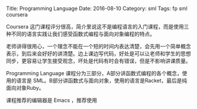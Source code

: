 Title: Programming Language
Date: 2016-08-10
Category: sml
Tags: fp sml coursera

Coursera 这门课程评分很高，简介里说这不是编程语言的入门课程，而是使用三种不同的语言实践让我们感受函数式编程与面向对象编程的特点。

老师讲得很用心，一个理念不能在一个短的时间内表达清楚，会先用一个简单概念表示，到后来会好好的讲清楚。边上课边写代码，好处是可以让老师和学生的思想同步，更容易让学生接受观念，坏处是代码有时会有错误，但是不影响讲课质量。

Programming Language 课程分为三部分，A部分讲函数式编程的各个概念，使用的语言是 SML。B部分讲函数式与面向对象，使用的语言是Racket，最后是纯面向对象Ruby。

课程推荐的编辑器是 Emacs ，推荐使用
